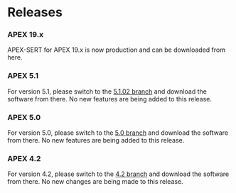 # Releases
### APEX 19.x
APEX-SERT for APEX 19.x is now production and can be downloaded from here.  

### APEX 5.1
For version 5.1, please switch to the [5.1.02 branch](https://github.com/OraOpenSource/apex-sert/tree/5.1.02/releases) 
and download the software from there.  No new features are being added to this release. 

### APEX 5.0
For version 5.0, please switch to the [5.0 branch](https://github.com/OraOpenSource/apex-sert/tree/5.0.1/releases) 
and download the software from there.  No new features are being added to this release.

### APEX 4.2
For version 4.2, please switch to the [4.2 branch](https://github.com/OraOpenSource/apex-sert/tree/sert4) and download the software from there.  No new changes are being made to this release.
